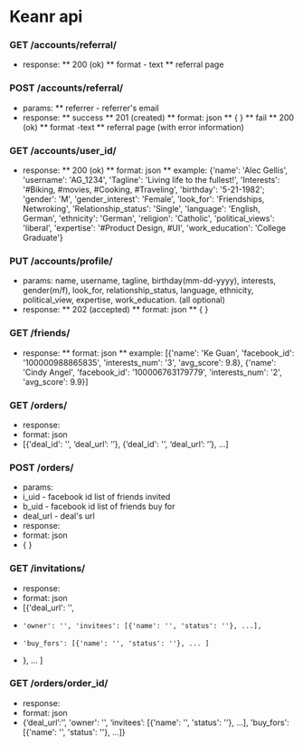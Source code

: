 Keanr api
=======================

### GET /accounts/referral/
* response:
** 200 (ok)
** format - text
** referral page

### POST /accounts/referral/
* params:
** referrer - referrer's email
* response:
** success
** 201 (created)
** format: json
** { }
** fail
** 200 (ok)
** format -text
** referral page (with error information)

### GET /accounts/user_id/
* response: 
** 200 (ok)
** format: json
** example: {'name': 'Alec Gellis', 'username': 'AG_1234', 'Tagline': 'Living life to the fullest!', 'Interests': '#Biking, #movies, #Cooking, #Traveling', 'birthday': '5-21-1982'; 'gender': 'M', 'gender_interest': 'Female', 'look_for': 'Friendships, Netwroking', 'Relationship_status': 'Single', 'language': 'English, German', 'ethnicity': 'German', 'religion': 'Catholic', 'political_views': 'liberal', 'expertise': '#Product Design, #UI', 'work_education': 'College Graduate'}

### PUT /accounts/profile/
* params: name, username, tagline, birthday(mm-dd-yyyy), interests, gender(m/f), look_for, relationship_status, language, ethnicity, political_view, expertise, work_education. (all optional)
* response: 
** 202 (accepted)
** format: json
** { }

### GET /friends/
* response:
** format: json
** example: [{'name': 'Ke Guan', 'facebook_id': '100000988865835', 'interests_num': '3', 'avg_score': 9.8}, {'name': 'Cindy Angel', 'facebook_id': '100006763179779', 'interests_num': '2', 'avg_score': 9.9}]

### GET /orders/
* response:
*   format: json
*   [{'deal_id': '', ‘deal_url’: ‘’}, {‘deal_id': '', ‘deal_url’: ‘’}, …]

### POST /orders/
* params:
*   i_uid - facebook id list of friends invited
*   b_uid - facebook id list of friends buy for
*   deal_url - deal's url
* response:
*   format: json
*   { }

### GET /invitations/
* response:
*   format: json
*   [{'deal_url': '',
*     'owner': '', 'invitees': [{'name': '', 'status': ''}, ...],
*     'buy_fors': [{'name': '', 'status': ''}, ... ]
*    }, ... ]

### GET /orders/order_id/
* response:
*   format: json
*   {‘deal_url’:’’, 'owner': '', ‘invitees’: [{'name': '', 'status': ''}, …], 'buy_fors': [{'name': '', 'status': ''}, ...]}
